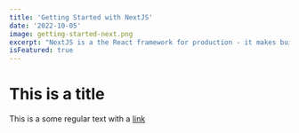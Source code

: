 ```yaml
---
title: 'Getting Started with NextJS'
date: '2022-10-05'
image: getting-started-next.png
excerpt: "NextJS is a the React framework for production - it makes building fullstack React apps and sites a breeze and ships with build-in SSR."
isFeatured: true
---
```


# This is a title

This is a some regular text with a [link](https://google.com)